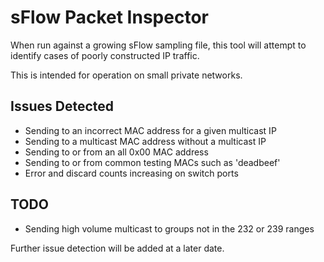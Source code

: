 # sFlow Packet Inspector

When run against a growing sFlow sampling file, this tool will attempt to identify cases of poorly constructed IP traffic.

This is intended for operation on small private networks.

## Issues Detected

* Sending to an incorrect MAC address for a given multicast IP
* Sending to a multicast MAC address without a multicast IP
* Sending to or from an all 0x00 MAC address
* Sending to or from common testing MACs such as 'deadbeef'
* Error and discard counts increasing on switch ports

## TODO

* Sending high volume multicast to groups not in the 232 or 239 ranges

Further issue detection will be added at a later date.
